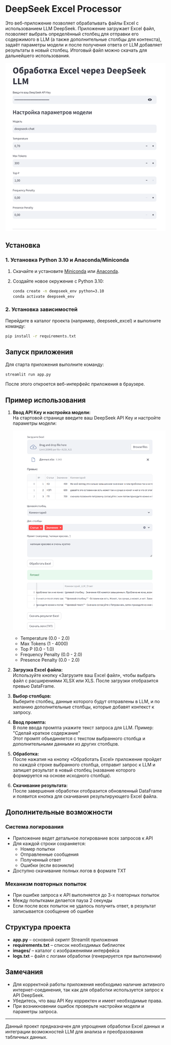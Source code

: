 # DeepSeek Excel Processor

Это веб-приложение позволяет обрабатывать файлы Excel с использованием LLM DeepSeek. Приложение загружает Excel файл, позволяет выбрать определённый столбец для отправки его содержимого в LLM (а также дополнительные столбцы для контекста), задаёт параметры модели и после получения ответа от LLM добавляет результаты в новый столбец. Итоговый файл можно скачать для дальнейшего использования.

![Интерфейс приложения](images/1.png)

## Установка

### 1. Установка Python 3.10 и Anaconda/Miniconda

1. Скачайте и установите [Miniconda](https://docs.conda.io/en/latest/miniconda.html) или [Anaconda](https://www.anaconda.com/products/individual).

2. Создайте новое окружение с Python 3.10:

   ```bash
   conda create -n deepseek_env python=3.10
   conda activate deepseek_env
   ```

### 2. Установка зависимостей

Перейдите в каталог проекта (например, deepseek_excel) и выполните команду:

```bash
pip install -r requirements.txt
```

## Запуск приложения

Для старта приложения выполните команду:

```bash
streamlit run app.py
```

После этого откроется веб-интерфейс приложения в браузере.

## Пример использования

1. **Ввод API Key и настройка модели:**  
   На стартовой странице введите ваш DeepSeek API Key и настройте параметры модели:
   
   ![Результаты обработки](images/2.png)

   - Temperature (0.0 - 2.0)
   - Max Tokens (1 - 4000)
   - Top P (0.0 - 1.0)
   - Frequency Penalty (0.0 - 2.0)
   - Presence Penalty (0.0 - 2.0)

2. **Загрузка Excel файла:**  
   Используйте кнопку «Загрузите ваш Excel файл», чтобы выбрать файл с расширениями XLSX или XLS. После загрузки отобразится превью DataFrame.

3. **Выбор столбцов:**  
   Выберите столбец, данные которого будут отправлены в LLM, и по желанию дополнительные столбцы, которые добавят контекст к запросу.

4. **Ввод промпта:**  
   В поле ввода промпта укажите текст запроса для LLM. Пример:  
   "Сделай краткое содержание"  
   Этот промпт объединяется с текстом выбранного столбца и дополнительными данными из других столбцов.

5. **Обработка:**  
   После нажатия на кнопку «Обработать Excel» приложение пройдет по каждой строке выбранного столбца, отправит запрос к LLM и запишет результат в новый столбец (название которого формируется на основе исходного столбца).

6. **Скачивание результата:**  
   После завершения обработки отобразится обновленный DataFrame и появится кнопка для скачивания результирующего Excel файла.

## Дополнительные возможности

### Система логирования
- Приложение ведет детальное логирование всех запросов к API
- Для каждой строки сохраняется:
  - Номер попытки
  - Отправленные сообщения
  - Полученный ответ
  - Ошибки (если возникли)
- Доступно скачивание полных логов в формате TXT

### Механизм повторных попыток
- При ошибке запроса к API выполняется до 3-х повторных попыток
- Между попытками делается пауза 2 секунды
- Если после всех попыток не удалось получить ответ, в результат записывается сообщение об ошибке

## Структура проекта

- **app.py** – основной скрипт Streamlit приложения
- **requirements.txt** – список необходимых библиотек
- **images/** – каталог с изображениями интерфейса
- **logs.txt** – файл с логами обработки (генерируется при выполнении)

## Замечания

- Для корректной работы приложения необходимо наличие активного интернет-соединения, так как для обработки используется запрос к API DeepSeek.
- Убедитесь, что ваш API Key корректен и имеет необходимые права.
- При возникновении ошибок проверьте настройки модели и параметры запроса.

---
Данный проект предназначен для упрощения обработки Excel данных и интеграции возможностей LLM для анализа и преобразования табличных данных.


